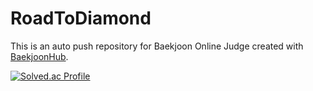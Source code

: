 # RoadToDiamond
This is an auto push repository for Baekjoon Online Judge created with [BaekjoonHub](https://github.com/BaekjoonHub/BaekjoonHub).

 
[![Solved.ac Profile](http://mazassumnida.wtf/api/generate_badge?boj=minjs4562)](https://solved.ac/minjs4562)
